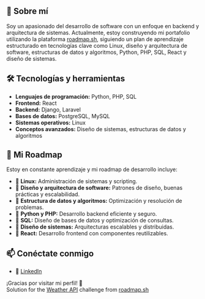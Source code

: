 ## 🚀 Sobre mí
Soy un apasionado del desarrollo de software con un enfoque en backend y arquitectura de sistemas. Actualmente, estoy construyendo mi portafolio utilizando la plataforma [roadmap.sh](https://roadmap.sh), siguiendo un plan de aprendizaje estructurado en tecnologías clave como Linux, diseño y arquitectura de software, estructuras de datos y algoritmos, Python, PHP, SQL, React y diseño de sistemas.

## 🛠️ Tecnologías y herramientas
- **Lenguajes de programación:** Python, PHP, SQL
- **Frontend:** React
- **Backend:** Django, Laravel
- **Bases de datos:** PostgreSQL, MySQL
- **Sistemas operativos:** Linux
- **Conceptos avanzados:** Diseño de sistemas, estructuras de datos y algoritmos

## 📌 Mi Roadmap
Estoy en constante aprendizaje y mi roadmap de desarrollo incluye:
- 🔹 **Linux:** Administración de sistemas y scripting.
- 🔹 **Diseño y arquitectura de software:** Patrones de diseño, buenas prácticas y escalabilidad.
- 🔹 **Estructura de datos y algoritmos:** Optimización y resolución de problemas.
- 🔹 **Python y PHP:** Desarrollo backend eficiente y seguro.
- 🔹 **SQL:** Diseño de bases de datos y optimización de consultas.
- 🔹 **Diseño de sistemas:** Arquitecturas escalables y distribuidas.
- 🔹 **React:** Desarrollo frontend con componentes reutilizables.

## 📫 Conéctate conmigo
- 💼 [LinkedIn](https://linkedin.com/in/jaime-francisco-meneses-castillo-3382b9260/)

¡Gracias por visitar mi perfil! 🚀  
Solution for the [Weather API](https://roadmap.sh/projects/weather-api-wrapper-service) challenge from [roadmap.sh](https://roadmap.sh)
